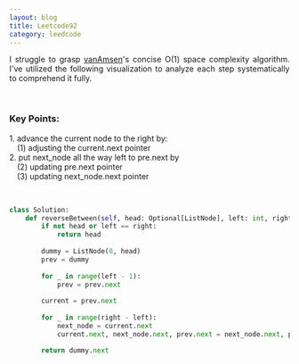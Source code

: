 ```yaml
---
layout: blog
title: Leetcode92
category: leedcode
---
```

<p style='text-align: justify;'> I struggle to grasp <a href="https://leetcode.com/problems/reverse-linked-list-ii/solutions/4011862/92-40-two-pointers-stack-recursion">vanAmsen</a>'s concise O(1) space complexity algorithm. I've utilized the following visualization to analyze each step systematically to comprehend it fully. </p>
<br>

<h3>Key Points:</h3>
<p style='text-align: justify;'> 
1. advance the current node to the right by:
<br>
&emsp;(1) adjusting the current.next pointer
<br>
2. put next_node all the way left to pre.next by
<br>
&emsp;(2) updating pre.next pointer
<br>
&emsp;(3) updating next_node.next pointer
</p>
<br>

```python
class Solution:
    def reverseBetween(self, head: Optional[ListNode], left: int, right: int) -> Optional[ListNode]:
        if not head or left == right:
            return head
        
        dummy = ListNode(0, head)
        prev = dummy
        
        for _ in range(left - 1):
            prev = prev.next
        
        current = prev.next
        
        for _ in range(right - left):
            next_node = current.next
            current.next, next_node.next, prev.next = next_node.next, prev.next, next_node

        return dummy.next
```

<br>

<div>
 <object class="blog_pdf" data="/assets/blog/2024-2-11-leetcode92/Leetcode_92.pdf" type="application/pdf"></object>
</div>